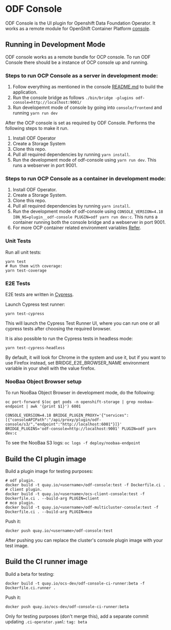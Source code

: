# ODF Console

ODF Console is the UI plugin for Openshift Data Foundation Operator. It works as a remote module for OpenShift Container Platform [console](<(https://github.com/openshift/console)>).

## Running in Development Mode

ODF console works as a remote bundle for OCP console. To run ODF Console there should be a instance of OCP console up and running.

### Steps to run OCP Console as a server in development mode:

1. Follow everything as mentioned in the console [README.md](https://github.com/openshift/console) to build the application.
2. Run the console bridge as follows `./bin/bridge -plugins odf-console=http://localhost:9001/`
3. Run developemnt mode of console by going into `console/frontend` and running `yarn run dev`

After the OCP console is set as required by ODF Console. Performs the following steps to make it run.

1. Install ODF Operator
2. Create a Storage System
3. Clone this repo.
4. Pull all required dependencies by running `yarn install`.
5. Run the development mode of odf-console using `yarn run dev`. This runs a webserver in port 9001.

### Steps to run OCP Console as a container in development mode:

1. Install ODF Operator.
2. Create a Storage System.
3. Clone this repo.
4. Pull all required dependencies by running `yarn install`.
5. Run the development mode of odf-console using `CONSOLE_VERSION=4.18 I8N_NS=plugin__odf-console PLUGIN=odf yarn run dev:c`. This runs a container running both the console bridge and a webserver in port 9001.
6. For more OCP container related environment variables [Refer](https://github.com/red-hat-storage/odf-console/scripts/start-ocp-console.sh).

### Unit Tests

Run all unit tests:

```
yarn test
# Run them with coverage:
yarn test-coverage
```

### E2E Tests

E2E tests are written in [Cypress](https://www.cypress.io/).

Launch Cypress test runner:

```
yarn test-cypress
```

This will launch the Cypress Test Runner UI, where you can run one or all cypress tests after choosing the required browser.

It is also possible to run the Cypress tests in headless mode:

```
yarn test-cypress-headless
```

By default, it will look for Chrome in the system and use it, but if you want to use Firefox instead, set BRIDGE_E2E_BROWSER_NAME environment variable in your shell with the value firefox.

### NooBaa Object Browser setup

To run NooBaa Object Browser in development mode, do the following:

```
oc port-forward $(oc get pods -n openshift-storage | grep noobaa-endpoint | awk '{print $1}') 6001

CONSOLE_VERSION=4.18 BRIDGE_PLUGIN_PROXY='{"services":[{"consoleAPIPath":"/api/proxy/plugin/odf-console/s3/","endpoint":"http://localhost:6001"}]}' BRIDGE_PLUGINS='odf-console=http://localhost:9001' PLUGIN=odf yarn dev:c
```

To see the NooBaa S3 logs: `oc logs -f deploy/noobaa-endpoint`

## Build the CI plugin image

Build a plugin image for testing purposes:

```
# odf plugin.
docker build -t quay.io/<username>/odf-console:test -f Dockerfile.ci .
# client plugin.
docker build -t quay.io/<username>/ocs-client-console:test -f Dockerfile.ci . --build-arg PLUGIN=client
# mco plugin.
docker build -t quay.io/<username>/odf-multicluster-console:test -f Dockerfile.ci . --build-arg PLUGIN=mco
```

Push it:

```
docker push quay.io/<username>/odf-console:test
```

After pushing you can replace the cluster's console plugin image with your test image.

## Build the CI runner image

Build a beta for testing:

```
docker build -t quay.io/ocs-dev/odf-console-ci-runner:beta -f Dockerfile.ci.runner .
```

Push it:

```
docker push quay.io/ocs-dev/odf-console-ci-runner:beta
```

Only for testing purposes (don't merge this), add a separate commit updating `.ci-operator.yaml`:
`tag: beta`
